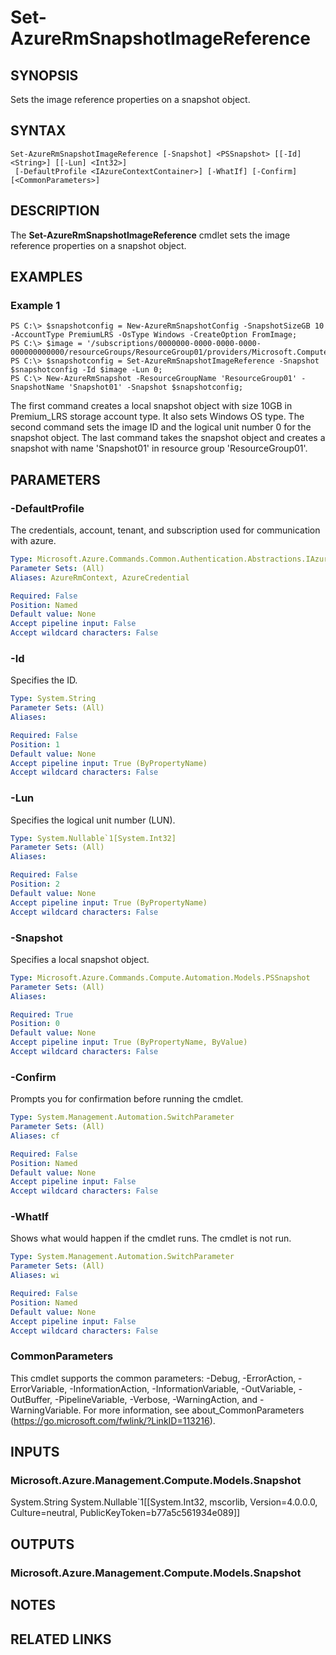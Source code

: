 ﻿---
external help file: Microsoft.Azure.Commands.Compute.dll-Help.xml
Module Name: AzureRM.Compute
online version:
schema: 2.0.0
content_git_url: https://github.com/Azure/azure-powershell/blob/preview/src/ResourceManager/Compute/Stack/Commands.Compute/help/Set-AzureRmSnapshotImageReference.md
original_content_git_url: https://github.com/Azure/azure-powershell/blob/preview/src/ResourceManager/Compute/Stack/Commands.Compute/help/Set-AzureRmSnapshotImageReference.md
---

# Set-AzureRmSnapshotImageReference

## SYNOPSIS
Sets the image reference properties on a snapshot object.

## SYNTAX

```
Set-AzureRmSnapshotImageReference [-Snapshot] <PSSnapshot> [[-Id] <String>] [[-Lun] <Int32>]
 [-DefaultProfile <IAzureContextContainer>] [-WhatIf] [-Confirm] [<CommonParameters>]
```

## DESCRIPTION
The **Set-AzureRmSnapshotImageReference** cmdlet sets the image reference properties on a snapshot object.

## EXAMPLES

### Example 1
```
PS C:\> $snapshotconfig = New-AzureRmSnapshotConfig -SnapshotSizeGB 10 -AccountType PremiumLRS -OsType Windows -CreateOption FromImage;
PS C:\> $image = '/subscriptions/0000000-0000-0000-0000-000000000000/resourceGroups/ResourceGroup01/providers/Microsoft.Compute/images/TestImage123';        
PS C:\> $snapshotconfig = Set-AzureRmSnapshotImageReference -Snapshot $snapshotconfig -Id $image -Lun 0;
PS C:\> New-AzureRmSnapshot -ResourceGroupName 'ResourceGroup01' -SnapshotName 'Snapshot01' -Snapshot $snapshotconfig;
```

The first command creates a local snapshot object with size 10GB in Premium_LRS storage account type.  It also sets Windows OS type.
The second command sets the image ID and the logical unit number 0 for the snapshot object.
The last command takes the snapshot object and creates a snapshot with name 'Snapshot01' in resource group 'ResourceGroup01'.

## PARAMETERS

### -DefaultProfile
The credentials, account, tenant, and subscription used for communication with azure.

```yaml
Type: Microsoft.Azure.Commands.Common.Authentication.Abstractions.IAzureContextContainer
Parameter Sets: (All)
Aliases: AzureRmContext, AzureCredential

Required: False
Position: Named
Default value: None
Accept pipeline input: False
Accept wildcard characters: False
```

### -Id
Specifies the ID.

```yaml
Type: System.String
Parameter Sets: (All)
Aliases: 

Required: False
Position: 1
Default value: None
Accept pipeline input: True (ByPropertyName)
Accept wildcard characters: False
```

### -Lun
Specifies the logical unit number (LUN).

```yaml
Type: System.Nullable`1[System.Int32]
Parameter Sets: (All)
Aliases: 

Required: False
Position: 2
Default value: None
Accept pipeline input: True (ByPropertyName)
Accept wildcard characters: False
```

### -Snapshot
Specifies a local snapshot object.

```yaml
Type: Microsoft.Azure.Commands.Compute.Automation.Models.PSSnapshot
Parameter Sets: (All)
Aliases: 

Required: True
Position: 0
Default value: None
Accept pipeline input: True (ByPropertyName, ByValue)
Accept wildcard characters: False
```

### -Confirm
Prompts you for confirmation before running the cmdlet.

```yaml
Type: System.Management.Automation.SwitchParameter
Parameter Sets: (All)
Aliases: cf

Required: False
Position: Named
Default value: None
Accept pipeline input: False
Accept wildcard characters: False
```

### -WhatIf
Shows what would happen if the cmdlet runs. The cmdlet is not run.

```yaml
Type: System.Management.Automation.SwitchParameter
Parameter Sets: (All)
Aliases: wi

Required: False
Position: Named
Default value: None
Accept pipeline input: False
Accept wildcard characters: False
```

### CommonParameters
This cmdlet supports the common parameters: -Debug, -ErrorAction, -ErrorVariable, -InformationAction, -InformationVariable, -OutVariable, -OutBuffer, -PipelineVariable, -Verbose, -WarningAction, and -WarningVariable. For more information, see about_CommonParameters (https://go.microsoft.com/fwlink/?LinkID=113216).

## INPUTS

### Microsoft.Azure.Management.Compute.Models.Snapshot
System.String
System.Nullable`1[[System.Int32, mscorlib, Version=4.0.0.0, Culture=neutral, PublicKeyToken=b77a5c561934e089]]

## OUTPUTS

### Microsoft.Azure.Management.Compute.Models.Snapshot

## NOTES

## RELATED LINKS

